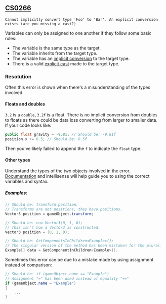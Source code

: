 ## [CS0266](https://docs.microsoft.com/en-us/dotnet/csharp/language-reference/compiler-messages/cs0266)

```
Cannot implicitly convert type 'Foo' to 'Bar'. An explicit conversion exists (are you missing a cast?)
```


Variables can only be assigned to one another if they follow some basic rules:
- The variable is the same type as the target.
- The variable inherits from the target type.
- The variable has an [implicit conversion](https://docs.microsoft.com/en-us/dotnet/csharp/programming-guide/types/casting-and-type-conversions#implicit-conversions) to the target type.
- There is a valid [explicit cast](https://docs.microsoft.com/en-us/dotnet/csharp/programming-guide/types/casting-and-type-conversions#explicit-conversions) made to the target type.

### Resolution
Often this error is shown when there's a misunderstanding of the types involved.

#### Floats and doubles
`3.2` is a `double`, `3.2f` is a float. There is no implicit conversion from doubles to floats as there could be data loss converting from larger to smaller data.  
If your code looks like:  
```csharp
public float gravity = -9.81; // Should be: -9.81f
position.x += 0.5; // Should be: 0.5f
```  
Then you've likely failed to append the `f` to indicate the `float` type.

#### Other types
Understand the types of the two objects involved in the error. [Documentation](https://docs.unity3d.com/ScriptReference/) and intellisense will help guide you to using the correct variables and syntax.  
##### Examples:
```csharp
// Should be: transform.position;
// Transforms are not positions, they have positions.
Vector3 position = gameObject.transform;
```

```csharp
// Should be: new Vector3(0, 1, 0);
// This isn't how a Vector3 is constructed.
Vector3 position = (0, 1, 0);
```

```csharp
// Should be: GetComponentsInChildren<Example>();
// The singular version of the method has been mistaken for the plural.
Example[] data = GetComponentInChildren<Example>();
```

Sometimes this error can be due to a mistake made by using assignment instead of comparison:
```csharp
// Should be: if (gameObject.name == "Example")
// Assignment "=" has been used instead of equality "=="
if (gameObject.name = "Example")
{
    ...
}
```